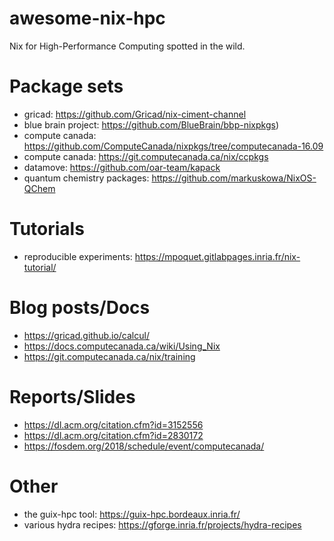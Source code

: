 # awesome-nix-hpc
Nix for High-Performance Computing spotted in the wild.

# Package sets
- gricad: https://github.com/Gricad/nix-ciment-channel
- blue brain project: https://github.com/BlueBrain/bbp-nixpkgs)  
- compute canada: https://github.com/ComputeCanada/nixpkgs/tree/computecanada-16.09 
- compute canada: https://git.computecanada.ca/nix/ccpkgs
- datamove: https://github.com/oar-team/kapack
- quantum chemistry packages: https://github.com/markuskowa/NixOS-QChem

# Tutorials
- reproducible experiments: https://mpoquet.gitlabpages.inria.fr/nix-tutorial/

# Blog posts/Docs
- https://gricad.github.io/calcul/
- https://docs.computecanada.ca/wiki/Using_Nix  
- https://git.computecanada.ca/nix/training  

# Reports/Slides
- https://dl.acm.org/citation.cfm?id=3152556
- https://dl.acm.org/citation.cfm?id=2830172
- https://fosdem.org/2018/schedule/event/computecanada/

# Other
- the guix-hpc tool: https://guix-hpc.bordeaux.inria.fr/ 
- various hydra recipes: https://gforge.inria.fr/projects/hydra-recipes
